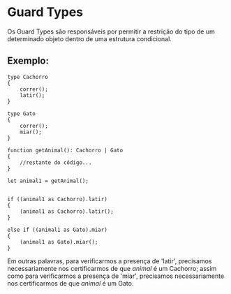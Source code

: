 # Guard Types

Os Guard Types são responsáveis por permitir a restrição do tipo de um determinado objeto dentro de uma estrutura condicional.

## Exemplo:


    type Cachorro 
    {
        correr();
        latir();
    }

    type Gato
    {
        correr();
        miar();
    }

    function getAnimal(): Cachorro | Gato
    {
        //restante do código...
    }

    let animal1 = getAnimal();
    

    if ((animal1 as Cachorro).latir)
    {
        (animal1 as Cachorro).latir();
    }
    
    else if ((animal1 as Gato).miar)
    {
        (animal1 as Gato).miar();
    }


Em outras palavras, para verificarmos a presença de 'latir', precisamos necessariamente nos certificarmos de que _animal_ é um Cachorro; assim como para verificarmos a presença de 'miar', precisamos necessariamente nos certificarmos de que _animal_ é um Gato.
